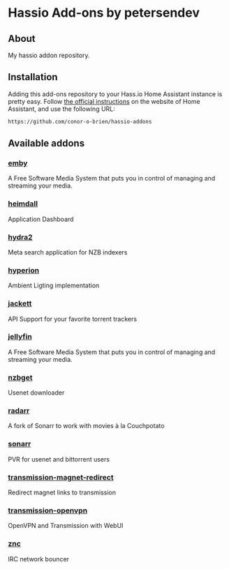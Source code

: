 # Hassio Add-ons by petersendev

## About
My hassio addon repository.

## Installation

Adding this add-ons repository to your Hass.io Home Assistant instance is
pretty easy. Follow [the official instructions][third-party-addons] on the
website of Home Assistant, and use the following URL:

```txt
https://github.com/conor-o-brien/hassio-addons
```

## Available addons

[//]: # (ADDONLIST_START)

### [emby](emby/)
A Free Software Media System that puts you in control of managing and streaming your media.

### [heimdall](heimdall/)
Application Dashboard

### [hydra2](hydra2/)
Meta search application for NZB indexers

### [hyperion](hyperion/)
Ambient Ligting implementation

### [jackett](jackett/)
API Support for your favorite torrent trackers

### [jellyfin](jellyfin/)
A Free Software Media System that puts you in control of managing and streaming your media.

### [nzbget](nzbget/)
Usenet downloader

### [radarr](radarr/)
A fork of Sonarr to work with movies à la Couchpotato

### [sonarr](sonarr/)
PVR for usenet and bittorrent users

### [transmission-magnet-redirect](transmission-magnet-redirect/)
Redirect magnet links to transmission

### [transmission-openvpn](transmission-openvpn/)
OpenVPN and Transmission with WebUI

### [znc](znc/)
IRC network bouncer

[//]: # (ADDONLIST_END)

[third-party-addons]: https://home-assistant.io/hassio/installing_third_party_addons/
